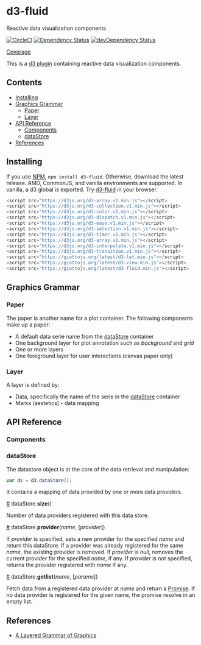 # d3-fluid
Reactive data visualization components

[![CircleCI](https://circleci.com/gh/quantmind/d3-fluid.svg?style=svg&circle-token=a224bfec44b5c4ea2457d374283302b0902418f5)](https://circleci.com/gh/quantmind/d3-fluid)
[![Dependency Status](https://david-dm.org/quantmind/d3-fluid.svg)](https://david-dm.org/quantmind/d3-fluid)
[![devDependency Status](https://david-dm.org/quantmind/d3-fluid/dev-status.svg)](https://david-dm.org/quantmind/d3-fluid#info=devDependencies)

[Coverage][]

This is a [d3 plugin](https://bost.ocks.org/mike/d3-plugin/) containing
reactive data visualization components.

## Contents

<!-- START doctoc generated TOC please keep comment here to allow auto update -->
<!-- DON'T EDIT THIS SECTION, INSTEAD RE-RUN doctoc TO UPDATE -->


- [Installing](#installing)
- [Graphics Grammar](#graphics-grammar)
  - [Paper](#paper)
  - [Layer](#layer)
- [API Reference](#api-reference)
  - [Components](#components)
  - [dataStore](#datastore)
- [References](#references)

<!-- END doctoc generated TOC please keep comment here to allow auto update -->


## Installing

If you use [NPM](https://www.npmjs.com/package/d3-fluid), ``npm install d3-fluid``.
Otherwise, download the latest release.
AMD, CommonJS, and vanilla environments are supported. In vanilla, a d3 global is exported.
Try [d3-fluid](https://runkit.com/npm/d3-fluid) in your browser.
```javascript
<script src="https://d3js.org/d3-array.v1.min.js"></script>
<script src="https://d3js.org/d3-collection.v1.min.js"></script>
<script src="https://d3js.org/d3-color.v1.min.js"></script>
<script src="https://d3js.org/d3-dispatch.v1.min.js"></script>
<script src="https://d3js.org/d3-ease.v1.min.js"></script>
<script src="https://d3js.org/d3-selection.v1.min.js"></script>
<script src="https://d3js.org/d3-timer.v1.min.js"></script>
<script src="https://d3js.org/d3-array.v1.min.js"></script>
<script src="https://d3js.org/d3-interpolate.v1.min.js"></script>
<script src="https://d3js.org/d3-transition.v1.min.js"></script>
<script src="https://giottojs.org/latest/d3-let.min.js"></script>
<script src="https://giottojs.org/latest/d3-view.min.js"></script>
<script src="https://giottojs.org/latest/d3-fluid.min.js"></script>
```

## Graphics Grammar

### Paper

The paper is another name for a plot container.
The following components make up a paper:

* A default data serie name from the [dataStore][] container
* One background layer for plot annotation such as *background* and *grid*
* One or more layers
* One foreground layer for user interactions (canvas paper only)

### Layer
A layer is defined by:

* Data, specifically the name of the serie in the [dataStore][] container
* Marks (aestetics) - data mapping

## API Reference

### Components

### dataStore

The datastore object is at the core of the data retrieval and manipulation:
```javascript
var ds = d3.dataStore();
```
It contains a mapping of data provided by one or more data providers.

<a name="user-content-datastore-size" href="#datastore-size">#</a> dataStore.<b>size</b>()

Number of data providers registered with this data store.

<a name="user-content-datastore-provider" href="#datastore-provider">#</a> dataStore.<b>provider</b>(<i>name</i>, [<i>provider</i>])

If *provider* is specified, sets a new provider for the specified *name* and return this dataStore.
If a provider was already registered for the same *name*, the existing provider is removed. If
*provider* is *null*, removes the current provider for the specified *name*, if any.
If *provider* is not specified, returns the provider registered with *name* if any.

<a name="user-content-datastore-getList" href="#datastore-getlist">#</a> dataStore.<b>getlist</b>(<i>name</i>, [<i>params</i>])

Fetch data from a registered data provider at *name* and return a [Promise][].
If no data provider is registered for the given name, the promise resolve in an empty list.

## References

* [A Layered Grammar of Graphics](https://assets.fluidily.com/references/wickham-layered-grammar.pdf)


[Coverage]: https://circleci.com/api/v1/project/quantmind/d3-fluid/latest/artifacts/0/$CIRCLE_ARTIFACTS/coverage/index.html?branch=master&filter=successful
[Promise]: https://developer.mozilla.org/en/docs/Web/JavaScript/Reference/Global_Objects/Promise
[dataStore]: #dataStore
